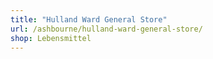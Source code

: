 ```yaml
---
title: "Hulland Ward General Store"
url: /ashbourne/hulland-ward-general-store/
shop: Lebensmittel
---
```

